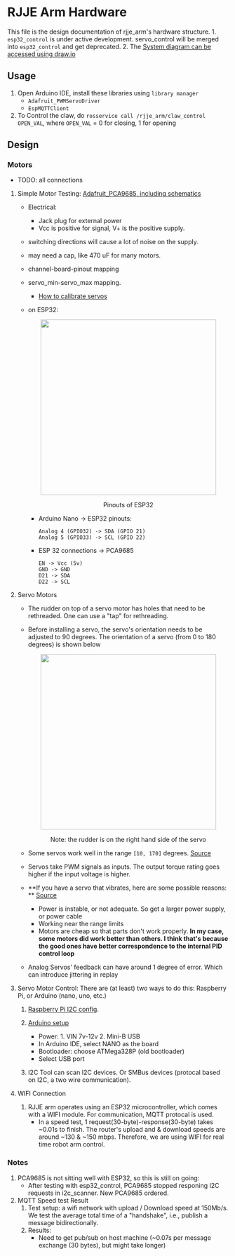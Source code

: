 # RJJE Arm Hardware
This file is the design documentation of rjje_arm's hardware structure.
    1. ```esp32_control``` is under active development. servo_control will be merged into ```esp32_control``` and get deprecated.
    2. The [System diagram can be accessed using draw.io](https://drive.google.com/file/d/1ujubSrS_AvXeORWJ76qhUnCQ4BP0E4v_/view?usp=sharing) 

## Usage
1. Open Arduino IDE, install these libraries using ```library manager```
    - ```Adafruit_PWMServoDriver```
    - ```EspMQTTClient```
2. To Control the claw, do ```rosservice call /rjje_arm/claw_control OPEN_VAL```, where ```OPEN_VAL``` = 0 for closing, 1 for opening

## Design
### Motors
- TODO: all connections
1. Simple Motor Testing: [Adafruit_PCA9685, including schematics](https://learn.adafruit.com/16-channel-pwm-servo-driver?view=all)
    - Electrical: 
        - Jack plug for external power 
        - Vcc is positive for signal, V+ is the positive supply. 
    - switching directions will cause a lot of noise on the supply. 
    - may need a cap, like 470 uF for many motors.  
    - channel-board-pinout mapping
    - servo_min-servo_max mapping. 
        - [How to calibrate servos](https://create.arduino.cc/projecthub/jeremy-lindsay/calibrating-my-servos-fa27ce)
    - on ESP32: 

        <p align="center">
        <img src="https://user-images.githubusercontent.com/106101331/175851195-075cdfe5-a3cd-4bd5-86f6-e74e4d874305.png" height="400" width="width"/>
        <figcaption align="center">Pinouts of ESP32</figcaption>
        </p>

        - Arduino Nano -> ESP32 pinouts:
            ```
            Analog 4 (GPIO32) -> SDA (GPIO 21)
            Analog 5 (GPIO33) -> SCL (GPIO 22)
            ```
        - ESP 32 connections -> PCA9685
            ``` 
            EN -> Vcc (5v)
            GND -> GND
            D21 -> SDA
            D22 -> SCL
            ```
        
        

            

2. Servo Motors
    - The rudder on top of a servo motor has holes that need to be rethreaded. One can use a "tap" for rethreading.
    - Before installing a servo, the servo's orientation needs to be adjusted to 90 degrees. The orientation of a servo (from 0 to 180 degrees) is shown below
        <p align="center">
        <img src="https://user-images.githubusercontent.com/39393023/135568554-f84da7c6-10e5-4773-9298-33f507092285.JPEG" height="400" width="width"/>
        <figcaption align="center">Note: the rudder is on the right hand side of the servo</figcaption>
        </p>

    - Some servos work well in the range ```[10, 170]``` degrees. [Source](https://www.intorobotics.com/how-to-control-servo-motors-with-arduino-no-noise-no-vibration/)

    - Servos take PWM signals as inputs. The output torque rating goes higher if the input voltage is higher.

    - **If you have a servo that vibrates, here are some possible reasons: ** [Source](https://electronicguidebook.com/reasons-why-a-servo-motor-vibrates/)
        - Power is instable, or not adequate. So get a larger power supply, or power cable
        - Working near the range limits
        - Motors are cheap so that parts don't work properly. **In my case, some motors did work better than others. I think that's because the good ones have better correspondence to the internal PID control loop**

    - Analog Servos' feedback can have around 1 degree of error. Which can introduce jittering in replay

3. Servo Motor Control: There are (at least) two ways to do this: Raspberry Pi, or Arduino (nano, uno, etc.)
    1. [Raspberry Pi I2C config](https://learn.adafruit.com/adafruits-raspberry-pi-lesson-4-gpio-setup/configuring-i2c). 
    2. [Arduino setup](https://wiki.keyestudio.com/Ks0173_keyestudio_Nano_ch340)
        - Power: 1. VIN 7v-12v 2. Mini-B USB
        - In Arduino IDE, select NANO as the board
        - Bootloader: choose ATMega328P (old bootloader)
        - Select USB port

    3. I2C Tool can scan I2C devices. Or SMBus devices (protocal based on I2C, a two wire communication).

4. WIFI Connection
    1. RJJE arm operates using an ESP32 microcontroller, which comes with a WIFI module. For communication, MQTT protocal is used. 
        - In a speed test, 1 request(30-byte)-response(30-byte) takes ~0.01s to finish. The router's upload and & download speeds are around ~130 & ~150 mbps. Therefore, we are using WIFI for real time robot arm control.
 

### Notes 
1. PCA9685 is not sitting well with ESP32, so this is still on going: 
    - After testing with esp32_control, PCA9685 stopped responing I2C requests in i2c_scanner. New PCA9685 ordered.
2. MQTT Speed test Result
    1. Test setup: a wifi network with upload / Download speed at 150Mb/s. We test the average total time of a "handshake", i.e., publish a message bidirectionally. 
    2. Results:
        - Need to get pub/sub on host machine (~0.07s per message exchange (30 bytes), but might take longer)

